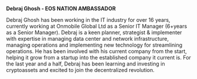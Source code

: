**Debraj Ghosh - EOS NATION AMBASSADOR**

Debraj Ghosh has been working in the IT industry for over 16 years, currently working at Onmobile Global Ltd as a Senior IT Manager (6+years as a Senior Manager).  Debraj is a keen planner, strategist & implementer with expertise in managing data center and network infrastructure, managing operations and implementing new technology for streamlining operations.  He has been involved with his current company from the start, helping it grow from a startup into the established company it current is. For the last year and a half, Debraj has been learning and investing in cryptoassets and excited to join the decentralized revolution.  
